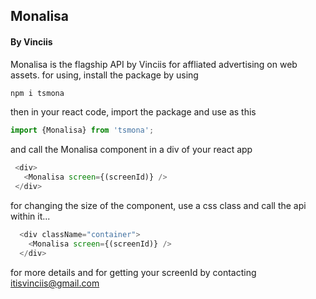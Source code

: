 ## Monalisa 
#### By Vinciis
Monalisa is the flagship API by Vinciis for affliated advertising on web assets.
for using, install the package by using 

```JavaScript
npm i tsmona
```
then in your react code, import the package and use as this 

```JavaScript
import {Monalisa} from 'tsmona';
```
and call the Monalisa component in a div of your react app


```JavaScript
 <div>
   <Monalisa screen={(screenId)} />
 </div>
```

for changing the size of the component, use a css class and call the api within it... 

```JavaScript
  <div className="container">
    <Monalisa screen={(screenId)} />
  </div>
```
for more details and for getting your screenId by contacting itisvinciis@gmail.com
